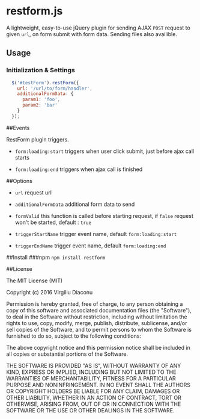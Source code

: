 # restform.js 

A lightweight, easy-to-use jQuery plugin for sending AJAX `POST` request to given `url`, on form submit with form data. Sending files also availible.



## Usage

### Initialization & Settings

```javascript
  $('#testForm').restForm({
    url: '/url/to/form/handler',
    additionalFormData: {
      param1: 'foo',
      param2: 'bar'
    }
  });
```

##Events

RestForm plugin triggers.

- `form:loading:start` triggers when user click submit, just before ajax call starts

- `form:loading:end` triggers when ajax call is finished



##Options

- `url` request url

- `additionalFormData` additional form data to send

- `formValid` this function is called before starting request, if `false` request won't be started, default : `true`
- `triggerStartName` trigger event name, default `form:loading:start`
- `triggerEndName` trigger event name, default `form:loading:end`


##Install
###npm
`npm install restform`



##License

The MIT License (MIT)

Copyright (c) 2016 Virgiliu Diaconu

Permission is hereby granted, free of charge, to any person obtaining a copy
of this software and associated documentation files (the "Software"), to deal
in the Software without restriction, including without limitation the rights
to use, copy, modify, merge, publish, distribute, sublicense, and/or sell
copies of the Software, and to permit persons to whom the Software is
furnished to do so, subject to the following conditions:

The above copyright notice and this permission notice shall be included in all
copies or substantial portions of the Software.

THE SOFTWARE IS PROVIDED "AS IS", WITHOUT WARRANTY OF ANY KIND, EXPRESS OR
IMPLIED, INCLUDING BUT NOT LIMITED TO THE WARRANTIES OF MERCHANTABILITY,
FITNESS FOR A PARTICULAR PURPOSE AND NONINFRINGEMENT. IN NO EVENT SHALL THE
AUTHORS OR COPYRIGHT HOLDERS BE LIABLE FOR ANY CLAIM, DAMAGES OR OTHER
LIABILITY, WHETHER IN AN ACTION OF CONTRACT, TORT OR OTHERWISE, ARISING FROM,
OUT OF OR IN CONNECTION WITH THE SOFTWARE OR THE USE OR OTHER DEALINGS IN THE
SOFTWARE.